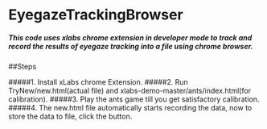 # EyegazeTrackingBrowser
##### This code uses xlabs chrome extension in developer mode to track and record the results of eyegaze tracking into a file using chrome browser.

##Steps

#####1. Install xLabs chrome Extension.
#####2. Run TryNew/new.html(actual file) and xlabs-demo-master/ants/index.html(for calibration).
#####3. Play the ants game till you get satisfactory calibration.
#####4. The new.html file automatically starts recording the data, now to store the data to file, click the button.
